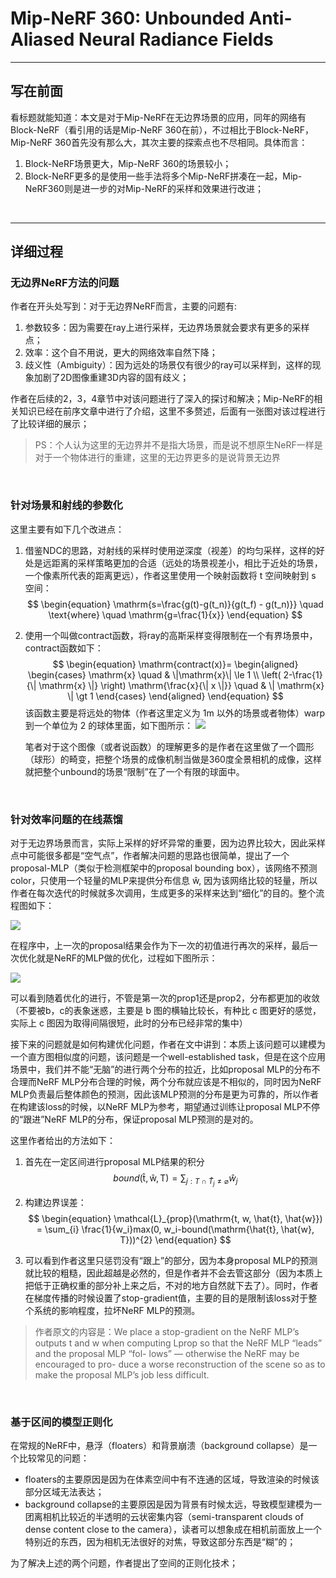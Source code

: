 # Mip-NeRF 360: Unbounded Anti-Aliased Neural Radiance Fields

---

## 写在前面

看标题就能知道：本文是对于Mip-NeRF在无边界场景的应用，同年的网络有Block-NeRF（看引用的话是Mip-NeRF 360在前），不过相比于Block-NeRF，Mip-NeRF 360首先没有那么大，其次主要的探索点也不尽相同。具体而言：
1. Block-NeRF场景更大，Mip-NeRF 360的场景较小；
2. Block-NeRF更多的是使用一些手法将多个Mip-NeRF拼凑在一起，Mip-NeRF360则是进一步的对Mip-NeRF的采样和效果进行改进；

&nbsp;

---

## 详细过程

### 无边界NeRF方法的问题
作者在开头处写到：对于无边界NeRF而言，主要的问题有:
1. 参数较多：因为需要在ray上进行采样，无边界场景就会要求有更多的采样点；
2. 效率：这个自不用说，更大的网络效率自然下降；
3. 歧义性（Ambiguity）：因为远处的场景仅有很少的ray可以采样到，这样的现象加剧了2D图像重建3D内容的固有歧义；

作者在后续的2，3，4章节中对该问题进行了深入的探讨和解决；Mip-NeRF的相关知识已经在前序文章中进行了介绍，这里不多赘述，后面有一张图对该过程进行了比较详细的展示；

> PS：个人认为这里的无边界并不是指大场景，而是说不想原生NeRF一样是对于一个物体进行的重建，这里的无边界更多的是说背景无边界

&nbsp;

### 针对场景和射线的参数化
这里主要有如下几个改进点：

1. 借鉴NDC的思路，对射线的采样时使用逆深度（视差）的均匀采样，这样的好处是远距离的采样策略更加的合适（远处的场景视差小，相比于近处的场景，一个像素所代表的距离更远），作者这里使用一个映射函数将 t 空间映射到 s 空间：
    $$
    \begin{equation}
    \mathrm{s=\frac{g(t)-g(t_n)}{g(t_f) - g(t_n)}} \quad \text{where} \quad \mathrm{g=\frac{1}{x}}
    \end{equation}
    $$

2. 使用一个叫做contract函数，将ray的高斯采样变得限制在一个有界场景中，contract函数如下：
    $$
    \begin{equation}
    \mathrm{contract(x)}=
    \begin{aligned}
    \begin{cases}
    \mathrm{x}   \quad & \|\mathrm{x}\| \le 1 \\
    \left( 2-\frac{1}{\| \mathrm{x} \|} \right) \mathrm{\frac{x}{\| x \|}} \quad & \| \mathrm{x} \| \gt 1 
    \end{cases}
    \end{aligned}
    \end{equation}
    $$
    该函数主要是将远处的物体（作者这里定义为 1m 以外的场景或者物体）warp到一个单位为 2 的球体里面，如下图所示：
    <img src="mip-nerf-360/1.png"/>

    笔者对于这个图像（或者说函数）的理解更多的是作者在这里做了一个圆形（球形）的畸变，把整个场景的成像机制当做是360度全景相机的成像，这样就把整个unbound的场景“限制”在了一个有限的球面中。


&nbsp;

### 针对效率问题的在线蒸馏

对于无边界场景而言，实际上采样的好坏异常的重要，因为边界比较大，因此采样点中可能很多都是“空气点”，作者解决问题的思路也很简单，提出了一个proposal-MLP（类似于检测框架中的proposal bounding box），该网络不预测color，只使用一个轻量的MLP来提供分布信息 $\mathrm{\hat{w}}$, 因为该网络比较的轻量，所以作者在每次迭代的时候就多次调用，生成更多的采样来达到“细化”的目的。整个流程图如下：

<img src="mip-nerf-360/2.png">

在程序中，上一次的proposal结果会作为下一次的初值进行再次的采样，最后一次优化就是NeRF的MLP做的优化，过程如下图所示：

<img src="mip-nerf-360/3.png">

可以看到随着优化的进行，不管是第一次的prop1还是prop2，分布都更加的收敛（不要被b，c的表象迷惑，主要是 b 图的横轴比较长，有种比 c 图更好的感觉，实际上 c 图因为取得间隔很短，此时的分布已经非常的集中）

接下来的问题就是如何构建优化问题，作者在文中讲到：本质上该问题可以建模为一个直方图相似度的问题，该问题是一个well-established task，但是在这个应用场景中，我们并不能“无脑”的进行两个分布的拉近，比如proposal MLP的分布不合理而NeRF MLP分布合理的时候，两个分布就应该是不相似的，同时因为NeRF MLP负责最后整体颜色的预测，因此该MLP预测的分布是更为可靠的，所以作者在构建该loss的时候，以NeRF MLP为参考，期望通过训练让proposal MLP不停的“跟进”NeRF MLP的分布，保证proposal MLP预测的是对的。

这里作者给出的方法如下：
1. 首先在一定区间进行proposal MLP结果的积分
    $$
    \begin{equation}
    bound(\mathrm{\hat{t}, \hat{w}, T}) = \sum_{j:T \cap \hat{T}_{j} \ne \varnothing} \hat{w}_j
    \end{equation}
    $$

2. 构建边界误差：
    $$
    \begin{equation}
    \mathcal{L}_{prop}(\mathrm{t, w, \hat{t}, \hat{w}}) = \sum_{i} \frac{1}{w_i}max(0, w_i-bound(\mathrm{\hat{t}, \hat{w}, T}))^{2}
    \end{equation}
    $$

3. 可以看到作者这里只惩罚没有“跟上”的部分，因为本身proposal MLP的预测就比较的粗糙，因此超越是必然的，但是作者并不会去管这部分（因为本质上把低于正确权重的部分补上来之后，不对的地方自然就下去了）。同时，作者在梯度传播的时候设置了stop-gradient值，主要的目的是限制该loss对于整个系统的影响程度，拉坏NeRF MLP的预测。
> 作者原文的内容是：We place a stop-gradient on the NeRF MLP’s outputs t and w when computing Lprop so that the NeRF MLP “leads” and the proposal MLP “fol- lows” — otherwise the NeRF may be encouraged to pro- duce a worse reconstruction of the scene so as to make the proposal MLP’s job less difficult. 



&nbsp;

### 基于区间的模型正则化
在常规的NeRF中，悬浮（floaters）和背景崩溃（background collapse）是一个比较常见的问题：
- floaters的主要原因是因为在体素空间中有不连通的区域，导致渲染的时候该部分区域无法表达；
- background collapse的主要原因是因为背景有时候太远，导致模型建模为一团离相机比较近的半透明的云状密集内容（semi-transparent clouds of dense content close to the camera），读者可以想象成在相机前面放上一个特别近的东西，因为相机无法很好的对焦，导致这部分东西是“糊”的；

为了解决上述的两个问题，作者提出了空间的正则化技术； 
